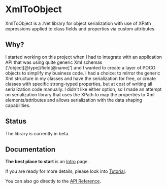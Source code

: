 # **XmlToObject**
XmlToObject is a .Net library for object serialization with use of XPath expressions applied to class fields and properties via custom attributes.

## Why?

I started working on this project when I had to integrate with an application API that was using quite generic Xml schemas ('/object[@type]/field[@name]') and I wanted to create a layer of POCO objects to simplify my business code. 
I had a choice: to mirror the generic Xml structure in my classes and have the serialization for free, or create classes with specific strong-typed properties, but at cost of writing all serialization code manually. I didn't like either option, so I made an attempt on serialization library that uses the XPath to map the properties to Xml elements/attributes and allows serialization with the data shaping capabilities.

## Status

The library is currently in beta.

## Documentation

**The best place to start** is an [Intro](docs/documentation.md) page.

If you are ready for more details, please look into [Tutorial](docs/Tutorial.md).

You can also go directly to the [API Reference](docs/API-Reference.md).
